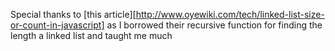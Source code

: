 Special thanks to [this article][http://www.oyewiki.com/tech/linked-list-size-or-count-in-javascript] as I borrowed their recursive function for finding the length a linked list and taught me much
